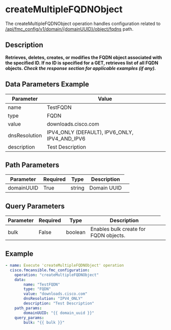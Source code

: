 # createMultipleFQDNObject

The createMultipleFQDNObject operation handles configuration related to [/api/fmc_config/v1/domain/{domainUUID}/object/fqdns](/paths//api/fmc_config/v1/domain/{domain_uuid}/object/fqdns.md) path.&nbsp;
## Description
**Retrieves, deletes, creates, or modifies the FQDN object associated with the specified ID. If no ID is specified for a GET, retrieves list of all FQDN objects. _Check the response section for applicable examples (if any)._**

## Data Parameters Example
| Parameter | Value |
| --------- | -------- |
| name | TestFQDN |
| type | FQDN |
| value | downloads.cisco.com |
| dnsResolution | IPV4_ONLY (DEFAULT), IPV6_ONLY, IPV4_AND_IPV6 |
| description | Test Description |

## Path Parameters
| Parameter | Required | Type | Description |
| --------- | -------- | ---- | ----------- |
| domainUUID | True | string <td colspan=3> Domain UUID |

## Query Parameters
| Parameter | Required | Type | Description |
| --------- | -------- | ---- | ----------- |
| bulk | False | boolean <td colspan=3> Enables bulk create for FQDN objects. |

## Example
```yaml
- name: Execute 'createMultipleFQDNObject' operation
  cisco.fmcansible.fmc_configuration:
    operation: "createMultipleFQDNObject"
    data:
        name: "TestFQDN"
        type: "FQDN"
        value: "downloads.cisco.com"
        dnsResolution: "IPV4_ONLY"
        description: "Test Description"
    path_params:
        domainUUID: "{{ domain_uuid }}"
    query_params:
        bulk: "{{ bulk }}"

```
